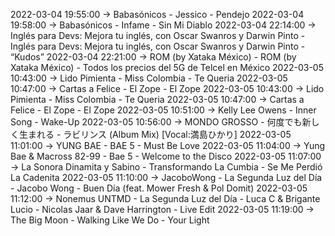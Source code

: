 2022-03-04 19:55:00 -> Babasónicos - Jessico - Pendejo
2022-03-04 19:58:00 -> Babasónicos - Infame - Sin Mi Diablo
2022-03-04 22:14:00 -> Inglés para Devs: Mejora tu inglés, con Oscar Swanros y Darwin Pinto - Inglés para Devs: Mejora tu inglés, con Oscar Swanros y Darwin Pinto - “Kudos”
2022-03-04 22:21:00 -> ROM (by Xataka México) - ROM (by Xataka México) - Todos los precios del 5G de Telcel en México
2022-03-05 10:43:00 -> Lido Pimienta - Miss Colombia - Te Queria
2022-03-05 10:47:00 -> Cartas a Felice - El Zope - El Zope
2022-03-05 10:43:00 -> Lido Pimienta - Miss Colombia - Te Queria
2022-03-05 10:47:00 -> Cartas a Felice - El Zope - El Zope
2022-03-05 10:51:00 -> Kelly Lee Owens - Inner Song - Wake-Up
2022-03-05 10:56:00 -> MONDO GROSSO - 何度でも新しく生まれる - ラビリンス (Album Mix) [Vocal:満島ひかり]
2022-03-05 11:01:00 -> YUNG BAE - BAE 5 - Must Be Love
2022-03-05 11:04:00 -> Yung Bae & Macross 82-99 - Bae 5 - Welcome to the Disco
2022-03-05 11:07:00 -> La Sonora Dinamita y Sabino - Transformando La Cumbia - Se Me Perdió La Cadenita
2022-03-05 11:10:00 -> JacoboWong - La Segunda Luz del Día - Jacobo Wong - Buen Día (feat. Mower Fresh & Pol Domit)
2022-03-05 11:12:00 -> Nonemus UNTMD - La Segunda Luz del Día - Luca C & Brigante Lucio - Nicolas Jaar & Dave Harrington - Live Edit
2022-03-05 11:19:00 -> The Big Moon - Walking Like We Do - Your Light
